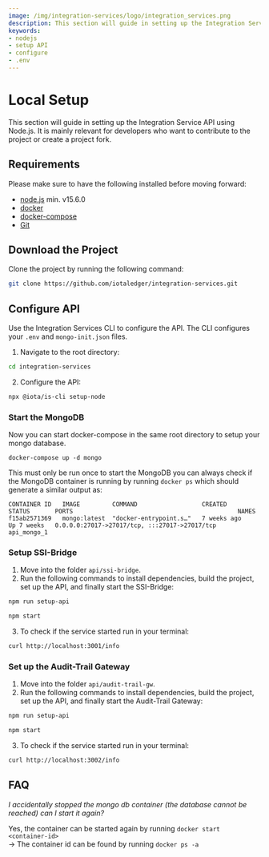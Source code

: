 ```yaml
---
image: /img/integration-services/logo/integration_services.png
description: This section will guide in setting up the Integration Service API using Node.js.
keywords:
- nodejs
- setup API
- configure
- .env
---
```


# Local Setup

This section will guide in setting up the Integration Service API using Node.js. It is mainly relevant for developers who want to contribute to the project or create a project fork.

## Requirements

Please make sure to have the following installed before moving forward:

* [node.js](https://nodejs.org/) min. v15.6.0
* [docker](https://docs.docker.com/get-docker/)
* [docker-compose](https://docs.docker.com/compose/install/)
* [Git](https://git-scm.com/book/en/v2/Getting-Started-Installing-Git)

## Download the Project

Clone the project by running the following command:

```bash
git clone https://github.com/iotaledger/integration-services.git
```

## Configure API

Use the Integration Services CLI to configure the API. The CLI configures your `.env` and `mongo-init.json` files.

1. Navigate to the root directory: 

```bash
cd integration-services
```
2. Configure the API: 

```bash
npx @iota/is-cli setup-node
```

### Start the MongoDB

Now you can start docker-compose in the same root directory to setup your mongo database.

```
docker-compose up -d mongo
```

This must only be run once to start the MongoDB you can always check if the MongoDB container is running by running `docker ps` which should generate a similar output as:

```
CONTAINER ID   IMAGE         COMMAND                  CREATED        STATUS       PORTS                                              NAMES
f15ab2571369   mongo:latest  "docker-entrypoint.s…"   7 weeks ago    Up 7 weeks   0.0.0.0:27017->27017/tcp, :::27017->27017/tcp      api_mongo_1
```

### Setup SSI-Bridge

1. Move into the folder `api/ssi-bridge`.
2. Run the following commands to install dependencies, build the project, set up the API, and finally start the SSI-Bridge:

```bash
npm run setup-api
```

```bash
npm start
```

3. To check if the service started run in your terminal:

```bash
curl http://localhost:3001/info
```

### Set up the Audit-Trail Gateway

1. Move into the folder `api/audit-trail-gw`.
2.  Run the following commands to install dependencies, build the project, set up the API, and finally start the Audit-Trail Gateway:

```bash
npm run setup-api
```

```bash
npm start
```

3. To check if the service started run in your terminal:

```bash
curl http://localhost:3002/info
```

## FAQ

*I accidentally stopped the mongo db container (the database cannot be reached) can I start it again?*

Yes, the container can be started again by running `docker start <container-id>` <br/>
-> The container id can be found by running `docker ps -a`
